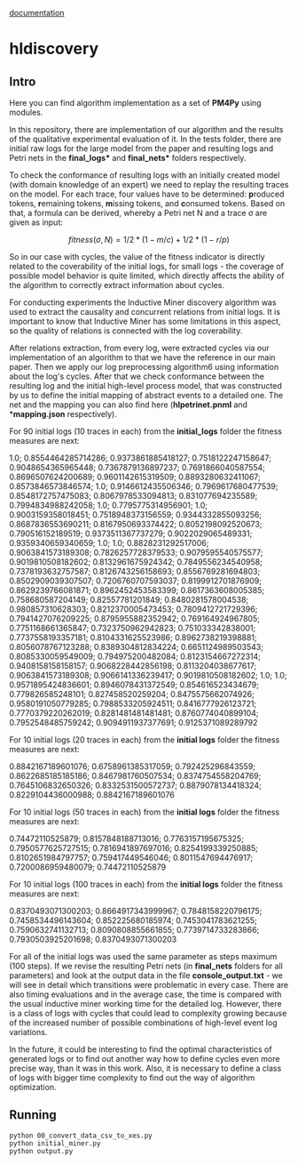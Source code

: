[documentation](https://overleaf.uni-rostock.de/read/mvcqwnwddpwf#5f63b2)

# hldiscovery
## Intro
Here you can find algorithm implementation as a set of __PM4Py__ using modules.

In this repository, there are implementation of our algorithm and the results of the qualitative experimental evaluation of it.
In the tests folder, there are initial raw logs for the large model from the paper and resulting logs and Petri nets in the __final_logs*__ and __final_nets*__ folders respectively.

To check the conformance of resulting logs with an initially created model (with domain knowledge of an expert) we need to replay the resulting traces on the model. For each trace, four values have to be determined: **p**roduced tokens, **r**emaining tokens, **m**issing tokens, and **c**onsumed tokens. Based on that, a formula can be derived, whereby a Petri net N and a trace σ are given as input:

$$ fitness(σ,N) = 1/2*(1-m/c)+1/2*(1-r/p) $$

So in our case with cycles, the value of the fitness indicator is directly related to the coverability of the initial logs, for small logs - the coverage of possible model behavior is quite limited, which directly affects the ability of the algorithm to correctly extract information about cycles.

For conducting experiments the Inductive Miner discovery algorithm was used to extract the causality and concurrent relations from initial logs. It is important to know that Inductive Miner has some limitations in this aspect, so the quality of relations is connected with the log coverability.

After relations extraction, from every log, were extracted cycles via our implementation of an algorithm to that we have the reference in our main paper. Then we apply our log preprocessing algorithm6 using information about the log's cycles. After that we check conformance between the resulting log and the initial high-level process model, that was constructed by us to define the initial mapping of abstract events to a detailed one. The net and the mapping you can also find here  (**hlpetrinet.pnml** and ***mapping.json** respectively).

For 90 initial logs (10 traces in each) from the  **initial_logs** folder the fitness measures are next:

1.0; 0.8554464285714286; 0.9373861885418127; 0.7518122247158647; 0.9048654365965448; 0.7367879136897237; 0.7691866040587554; 0.8696507624200689; 0.9601142615319509; 0.8893280632411067; 0.8573846573846574; 1.0; 0.9146612435506346; 0.7969617680477539; 0.8548172757475083; 0.8067978533094813; 0.831077694235589; 0.7994834988242058; 1.0; 0.7795775314956901; 1.0; 0.9003159358018451; 0.7518948373156559; 0.9344332855093256; 0.8687836553690211; 0.8167950693374422; 0.8052198092520673; 0.790516152189519; 0.9373511367737279; 0.9022029065489331; 0.9359340659340659; 1.0; 1.0; 0.8828231292517006; 0.9063841573189308; 0.7826257728379533; 0.9079595540575577; 0.9019810508182602; 0.8132961675924342; 0.7849556234540958; 0.7378193632757587; 0.8126743256158693; 0.8556769281694803; 0.8502909039307507; 0.7206760707593037; 0.8199912701876909; 0.8629239766081871; 0.8962452453583399; 0.8617363608005385; 0.758680587204149; 0.82557781201849; 0.8480281578004538; 0.980857310628303; 0.8212370005473453; 0.7809412721729396; 0.7941427076209225; 0.8795955882352942; 0.769164924967805; 0.7751168661365847; 0.7323750962942823; 0.751033342838001; 0.7737558193357181; 0.8104331625523986; 0.8962738219398881; 0.8056078767123288; 0.8389304812834224; 0.6651124989503543; 0.8085330059549009; 0.794975200482084; 0.8123154667272314; 0.9408158158158157; 0.9068228442856198; 0.8113204038677617; 0.9063841573189308; 0.9066141336239417; 0.9019810508182602; 1.0; 1.0; 0.9571895424836601; 0.8946078431372549; 0.854616523434679; 0.779826585248101; 0.827458520259204; 0.8475575662074926; 0.9580191050779285; 0.7988533205924511; 0.8416777926123721; 0.7770379220262019; 0.8281481481481481; 0.8760774040899104; 0.7952548485759242; 0.9094911937377691; 0.9125371089289792

For 10 initial logs (20 traces in each) from the **initial logs** folder the fitness measures are next:

0.8842167189601076; 0.6758961385317059; 0.792425296843559; 0.8622685185185186; 0.8467981760507534; 0.8374754558204769; 0.7645106832650326; 0.8332531500572737; 0.8879078134418324; 0.8229104436000988; 0.8842167189601076

For 10 initial logs (50 traces in each) from the **initial logs** folder the fitness measures are next:

0.74472110525879; 0.8157848188713016; 0.7763157195675325; 0.7950577625727515; 0.7816941897697016; 0.8254199339250885; 0.8102651984797757; 0.759417449546046; 0.8011547694476917; 0.7200086959480079; 0.74472110525879

For 10 initial logs (100 traces in each) from the **initial logs** folder the fitness measures are next:

0.8370493071300203; 0.8664917343999967; 0.7848158220796175; 0.7458534496143604; 0.852225680185974; 0.7453041783621255; 0.7590632741132713; 0.8090808855661855; 0.7739714733283866; 0.7930503925201698; 0.8370493071300203

For all of the initial logs was used the same parameter as steps maximum (100 steps). If we revise the resulting Petri nets (in **final_nets** folders for all parameters) and look at the output data in the file **console_output.txt** - we will see in detail which transitions were problematic in every case. There are also timing evaluations and in the average case, the time is compared with the usual inductive miner working time for the detailed log. However, there is a class of logs with cycles that could lead to complexity growing because of the increased number of possible combinations of high-level event log variations.

In the future, it could be interesting to find the optimal characteristics of generated logs or to find out another way how to define cycles even more precise way, than it was in this work. Also, it is necessary to define a class of logs with bigger time complexity to find out the way of algorithm optimization.


## Running

```
python 00_convert_data_csv_to_xes.py
python initial_miner.py
python output.py
```
